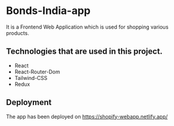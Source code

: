 # Bonds-India-app

It is a Frontend Web Application which is used for shopping various products. 


## Technologies that are used in this project.
  <ul>
    <li>React</li> 
    <li>React-Router-Dom</li> 
    <li>Tailwind-CSS</li>
    <li>Redux</li> 
  </ul>


## Deployment

The app has been deployed on 
https://shopify-webapp.netlify.app/

